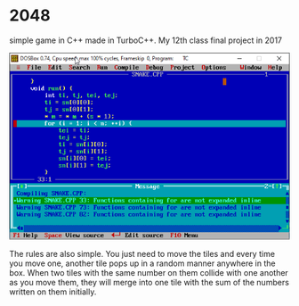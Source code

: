 # 2048
simple game in C++ made in TurboC++. My 12th class final project in 2017

![gameplay.gif](./gameplay.gif)

The rules are also simple. You just need to move the tiles and every time you move one, another tile pops up in a random manner anywhere in the box. When two tiles with the same number on them collide with one another as you move them, they will merge into one tile with the sum of the numbers written on them initially.
